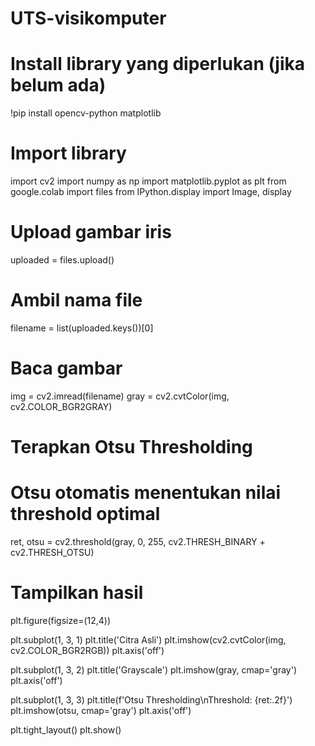 # UTS-visikomputer
# Install library yang diperlukan (jika belum ada)
!pip install opencv-python matplotlib

# Import library
import cv2
import numpy as np
import matplotlib.pyplot as plt
from google.colab import files
from IPython.display import Image, display

# Upload gambar iris
uploaded = files.upload()

# Ambil nama file
filename = list(uploaded.keys())[0]

# Baca gambar
img = cv2.imread(filename)
gray = cv2.cvtColor(img, cv2.COLOR_BGR2GRAY)

# Terapkan Otsu Thresholding
# Otsu otomatis menentukan nilai threshold optimal
ret, otsu = cv2.threshold(gray, 0, 255, cv2.THRESH_BINARY + cv2.THRESH_OTSU)

# Tampilkan hasil
plt.figure(figsize=(12,4))

plt.subplot(1, 3, 1)
plt.title('Citra Asli')
plt.imshow(cv2.cvtColor(img, cv2.COLOR_BGR2RGB))
plt.axis('off')

plt.subplot(1, 3, 2)
plt.title('Grayscale')
plt.imshow(gray, cmap='gray')
plt.axis('off')

plt.subplot(1, 3, 3)
plt.title(f'Otsu Thresholding\nThreshold: {ret:.2f}')
plt.imshow(otsu, cmap='gray')
plt.axis('off')

plt.tight_layout()
plt.show()
